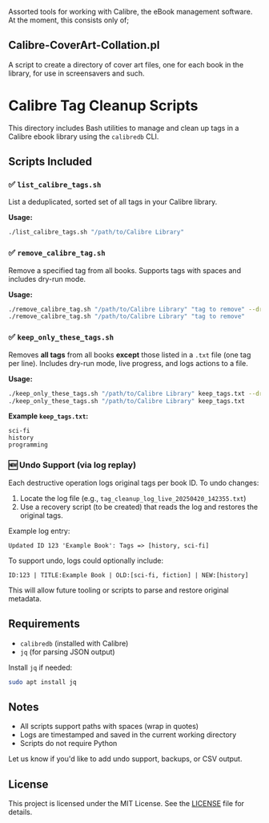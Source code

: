 Assorted tools for working with Calibre, the eBook management software.
At the moment, this consists only of;

## Calibre-CoverArt-Collation.pl  

A script to create a directory of cover art files, one for each book 
in the library, for use in screensavers and such.

# Calibre Tag Cleanup Scripts

This directory includes Bash utilities to manage and clean up tags in a Calibre ebook library using the `calibredb` CLI.

## Scripts Included

### ✅ `list_calibre_tags.sh`
List a deduplicated, sorted set of all tags in your Calibre library.

**Usage:**
```bash
./list_calibre_tags.sh "/path/to/Calibre Library"
```

### ✅ `remove_calibre_tag.sh`
Remove a specified tag from all books. Supports tags with spaces and includes dry-run mode.

**Usage:**
```bash
./remove_calibre_tag.sh "/path/to/Calibre Library" "tag to remove" --dry-run
./remove_calibre_tag.sh "/path/to/Calibre Library" "tag to remove"
```

### ✅ `keep_only_these_tags.sh`
Removes **all tags** from all books **except** those listed in a `.txt` file (one tag per line). Includes dry-run mode, live progress, and logs actions to a file.

**Usage:**
```bash
./keep_only_these_tags.sh "/path/to/Calibre Library" keep_tags.txt --dry-run
./keep_only_these_tags.sh "/path/to/Calibre Library" keep_tags.txt
```

**Example `keep_tags.txt`:**
```
sci-fi
history
programming
```

### 🆕 Undo Support (via log replay)
Each destructive operation logs original tags per book ID. To undo changes:

1. Locate the log file (e.g., `tag_cleanup_log_live_20250420_142355.txt`)
2. Use a recovery script (to be created) that reads the log and restores the original tags.

Example log entry:
```
Updated ID 123 'Example Book': Tags => [history, sci-fi]
```
To support undo, logs could optionally include:
```
ID:123 | TITLE:Example Book | OLD:[sci-fi, fiction] | NEW:[history]
```

This will allow future tooling or scripts to parse and restore original metadata.

## Requirements

- `calibredb` (installed with Calibre)
- `jq` (for parsing JSON output)

Install `jq` if needed:
```bash
sudo apt install jq
```

## Notes
- All scripts support paths with spaces (wrap in quotes)
- Logs are timestamped and saved in the current working directory
- Scripts do not require Python

Let us know if you'd like to add undo support, backups, or CSV output.

## License

This project is licensed under the MIT License. See the [LICENSE](LICENSE) file for details.

